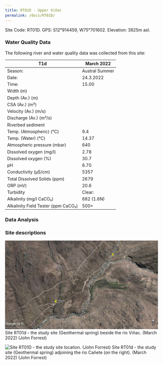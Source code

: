 ```yaml
---
title: RT01D - Upper Viñac
permalink: /docs/RT01D/
---
```



Site Code: RT01D.  GPS: S12°914459, W75°701602. Elevation:
3825m asl.


### Water Quality Data

The following river and water quality data was collected from this site:

|     T1d                                    |     March 2022        |
|--------------------------------------------|-----------------------|
|     Season:                                |     Austral Summer    |
|     Date:                                  |     24.3.2022         |
|     Time:                                  |     15.00             |
|     Width (m)                              |                       |
|     Depth (Av.) (m)                        |                       |
|     CSA (Av.) (m²)                         |                       |
|     Velocity (Av.) (m/s)                   |                       |
|     Discharge (Av.) (m³/s)                 |                       |
|     Riverbed sediment                      |                       |
|     Temp. (Atmospheric) (°C)               |     9.4               |
|     Temp. (Water) (°C)                     |     14.37             |
|     Atmospheric pressure (mbar)            |     640               |
|     Dissolved oxygen (mg/l)                |     2.78              |
|     Dissolved oxygen (%)                   |     30.7              |
|     pH                                     |     6.70              |
|     Conductivity (µS/cm)                   |     5357              |
|     Total Dissolved Solids (ppm)           |     2679              |
|     ORP (mV)                               |     20.6              |
|     Turbidity                              |     Clear:            |
|     Alkalinity (mg/l CaCO₃)                |     682 (1.6N)        |
|     Alkalinity Field Tester (ppm CaCO₃)    |     500+              |


### Data Analysis




### Site descriptions




![Site RT01D - the study site location. (John Forrest)](/assets/SiteDescriptions/T1/RT1dGeothermalspring.jpg)
Site RT01d - the study site (Geothermal spring) beside the rio Viñac. (March 2022) (John Forrest)


![Site RT01D - the study site location. (John Forrest)](/assets/SiteDescriptions/T1/T1dGeothermalsource.jpg)
Site RT01d - the study site (Geothermal spring) adjoining the rio Cañete (on the right). (March 2022) (John Forrest)



